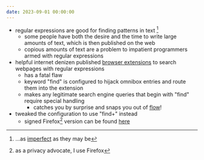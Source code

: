 ```yaml
---
date: 2023-09-01 00:00:00
---
```


* regular expressions are good for finding patterns in text [^1]
  * some people have both the desire and the time to write large amounts of text, which is then published on the web
  * copious amounts of text are a problem to impatient programmers armed with regular expressions
* helpful internet denizen published [browser extensions](https://github.com/brandon1024/find) to search webpages with regular expressions
  * has a fatal flaw
  * keyword "find" is configured to hijack omnibox entries and route them into the extension
  * makes any legitimate search engine queries that begin with "find" require special handling
    * catches you by surprise and snaps you out of [flow](https://devbizops.medium.com/getting-into-the-developer-flow-state-7b0e5c98eb8a)!
* tweaked the configuration to use "find+" instead
  * signed Firefox[^2] version can be found [here](/assets/attachments/66e7ce7c1c3d41488a5d-2.2.3.xpi)

[^1]: ...as [imperfect](https://groups.google.com/g/alt.religion.emacs/c/DR057Srw5-c/m/n1WCMEw5iCkJ) as they may be
[^2]: as a privacy advocate, I use Firefox

